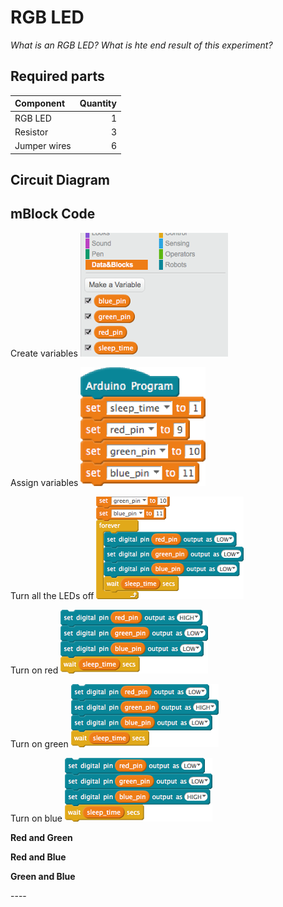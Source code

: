 # RGB LED

*What is an RGB LED?*
*What is hte end result of this experiment?*

## Required parts
| Component | Quantity |
| :-----| -----: |
| RGB LED | 1 |
| Resistor | 3 |
| Jumper wires | 6 | 

## Circuit Diagram

## mBlock Code
Create variables
![](experiments/rgb_led/images/create_variables.png)

Assign variables
![](experiments/rgb_led/images/assign_variables.png)

Turn all the LEDs off
![](experiments/rgb_led/images/all_off.png)

Turn on red
![](experiments/rgb_led/images/red_high.png)

Turn on green
![](experiments/rgb_led/images/green_high.png)

Turn on blue
![](experiments/rgb_led/images/blue_high.png)


__Red and Green__

__Red and Blue__

__Green and Blue__


<div style="page-break-after: always;"></div>
----
